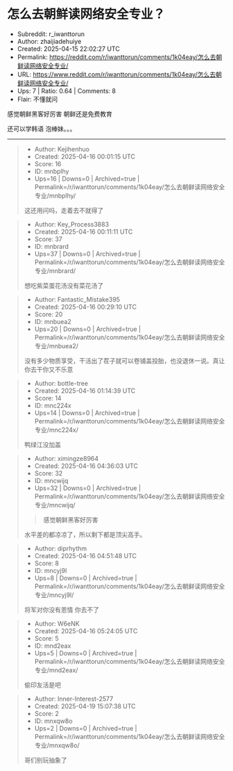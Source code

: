 # 怎么去朝鲜读网络安全专业？

- Subreddit: r_iwanttorun
- Author: zhaijiadehuiye
- Created: 2025-04-15 22:02:27 UTC
- Permalink: https://reddit.com/r/iwanttorun/comments/1k04eay/怎么去朝鲜读网络安全专业/
- URL: https://www.reddit.com/r/iwanttorun/comments/1k04eay/怎么去朝鲜读网络安全专业/
- Ups: 7 | Ratio: 0.64 | Comments: 8
- Flair: 不懂就问


感觉朝鲜黑客好厉害 朝鲜还是免费教育

还可以学韩语 泡棒妹。。。


---

> - Author: Kejihenhuo
> - Created: 2025-04-16 00:01:15 UTC
> - Score: 16
> - ID: mnbplhy
> - Ups=16 | Downs=0 | Archived=true | Permalink=/r/iwanttorun/comments/1k04eay/怎么去朝鲜读网络安全专业/mnbplhy/
>
> 这还用问吗，走着去不就得了

> - Author: Key_Process3883
> - Created: 2025-04-16 00:11:11 UTC
> - Score: 37
> - ID: mnbrard
> - Ups=37 | Downs=0 | Archived=true | Permalink=/r/iwanttorun/comments/1k04eay/怎么去朝鲜读网络安全专业/mnbrard/
>
> 想吃紫菜蛋花汤没有菜花汤了

> - Author: Fantastic_Mistake395
> - Created: 2025-04-16 00:29:10 UTC
> - Score: 20
> - ID: mnbuea2
> - Ups=20 | Downs=0 | Archived=true | Permalink=/r/iwanttorun/comments/1k04eay/怎么去朝鲜读网络安全专业/mnbuea2/
>
> 没有多少物质享受，干活出了茬子就可以卷铺盖投胎，也没退休一说。真让你去干你又不乐意

> - Author: bottle-tree
> - Created: 2025-04-16 01:14:39 UTC
> - Score: 14
> - ID: mnc224x
> - Ups=14 | Downs=0 | Archived=true | Permalink=/r/iwanttorun/comments/1k04eay/怎么去朝鲜读网络安全专业/mnc224x/
>
> 鸭绿江没加盖

> - Author: ximingze8964
> - Created: 2025-04-16 04:36:03 UTC
> - Score: 32
> - ID: mncwijq
> - Ups=32 | Downs=0 | Archived=true | Permalink=/r/iwanttorun/comments/1k04eay/怎么去朝鲜读网络安全专业/mncwijq/
>
> > 感觉朝鲜黑客好厉害
> 
> 水平差的都凉凉了，所以剩下都是顶尖高手。

> - Author: diprhythm
> - Created: 2025-04-16 04:51:48 UTC
> - Score: 8
> - ID: mncyj9l
> - Ups=8 | Downs=0 | Archived=true | Permalink=/r/iwanttorun/comments/1k04eay/怎么去朝鲜读网络安全专业/mncyj9l/
>
> 将军对你没有恩情 你去不了

> - Author: W6eNK
> - Created: 2025-04-16 05:24:05 UTC
> - Score: 5
> - ID: mnd2eax
> - Ups=5 | Downs=0 | Archived=true | Permalink=/r/iwanttorun/comments/1k04eay/怎么去朝鲜读网络安全专业/mnd2eax/
>
> 偷印友活是吧

> - Author: Inner-Interest-2577
> - Created: 2025-04-19 15:07:38 UTC
> - Score: 2
> - ID: mnxqw8o
> - Ups=2 | Downs=0 | Archived=true | Permalink=/r/iwanttorun/comments/1k04eay/怎么去朝鲜读网络安全专业/mnxqw8o/
>
> 哥们别玩抽象了
